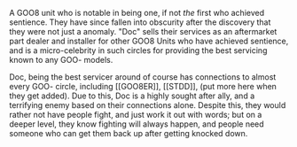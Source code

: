 A GOO8 unit who is notable in being one, if not *the* first who achieved sentience. They have since fallen into obscurity after the discovery that they were not just a anomaly. "Doc" sells their services as an aftermarket part dealer and installer for other GOO8 Units who have achieved sentience, and is a micro-celebrity in such circles for providing the best servicing known to any GOO- models.

Doc, being the best servicer around of course has connections to almost every GOO- circle, including [[GOO8ER]], [[STDD]],  (put more here when they get added). Due to this, Doc is a highly sought after ally, and a terrifying enemy based on their connections alone. Despite this, they would rather not have people fight, and just work it out with words; but on a deeper level, they know fighting will always happen, and people need someone who can get them back up after getting knocked down.